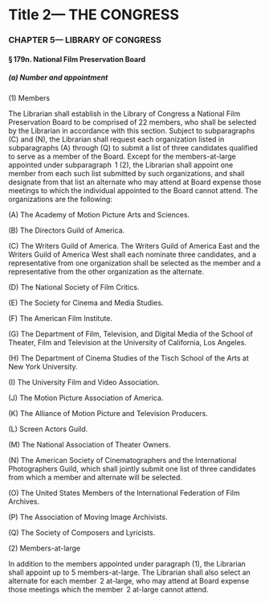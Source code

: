 
# Title 2— THE CONGRESS
### CHAPTER 5— LIBRARY OF CONGRESS
#### § 179n. National Film Preservation Board
##### (a) Number and appointment

(1) Members

The Librarian shall establish in the Library of Congress a National Film Preservation Board to be comprised of 22 members, who shall be selected by the Librarian in accordance with this section. Subject to subparagraphs (C) and (N), the Librarian shall request each organization listed in subparagraphs (A) through (Q) to submit a list of three candidates qualified to serve as a member of the Board. Except for the members-at-large appointed under subparagraph  1 (2), the Librarian shall appoint one member from each such list submitted by such organizations, and shall designate from that list an alternate who may attend at Board expense those meetings to which the individual appointed to the Board cannot attend. The organizations are the following:

(A) The Academy of Motion Picture Arts and Sciences.

(B) The Directors Guild of America.

(C) The Writers Guild of America. The Writers Guild of America East and the Writers Guild of America West shall each nominate three candidates, and a representative from one organization shall be selected as the member and a representative from the other organization as the alternate.

(D) The National Society of Film Critics.

(E) The Society for Cinema and Media Studies.

(F) The American Film Institute.

(G) The Department of Film, Television, and Digital Media of the School of Theater, Film and Television at the University of California, Los Angeles.

(H) The Department of Cinema Studies of the Tisch School of the Arts at New York University.

(I) The University Film and Video Association.

(J) The Motion Picture Association of America.

(K) The Alliance of Motion Picture and Television Producers.

(L) Screen Actors Guild.

(M) The National Association of Theater Owners.

(N) The American Society of Cinematographers and the International Photographers Guild, which shall jointly submit one list of three candidates from which a member and alternate will be selected.

(O) The United States Members of the International Federation of Film Archives.

(P) The Association of Moving Image Archivists.

(Q) The Society of Composers and Lyricists.

(2) Members-at-large

In addition to the members appointed under paragraph (1), the Librarian shall appoint up to 5 members-at-large. The Librarian shall also select an alternate for each member  2 at-large, who may attend at Board expense those meetings which the member  2 at-large cannot attend.
